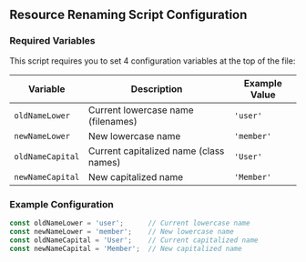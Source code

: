 ## Resource Renaming Script Configuration

### Required Variables

This script requires you to set 4 configuration variables at the top of the file:

| Variable         | Description                          | Example Value |
|------------------|--------------------------------------|---------------|
| `oldNameLower`   | Current lowercase name (filenames)   | `'user'`      |
| `newNameLower`   | New lowercase name                   | `'member'`    |
| `oldNameCapital` | Current capitalized name (class names)| `'User'`      |
| `newNameCapital` | New capitalized name                 | `'Member'`    |

### Example Configuration

```javascript
const oldNameLower = 'user';      // Current lowercase name
const newNameLower = 'member';    // New lowercase name
const oldNameCapital = 'User';    // Current capitalized name
const newNameCapital = 'Member';  // New capitalized name
```
